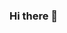 ### Hi there 👋

<!--
**karhoong92/karhoong92** is a ✨ _special_ ✨ repository because its `README.md` (this file) appears on your GitHub profile.

<a href="https://github.com/karhoong92">
  <img align="center" style="margin:0.5rem" src="https://github-readme-stats.vercel.app/api?username=karhoong92&show_icons=true&line_height=27&count_private=true&title_color=ffffff&text_color=c9cacc&icon_color=4AB097&bg_color=1A2B34" alt="Kar Hoong's GitHub Stats" />
</a>
